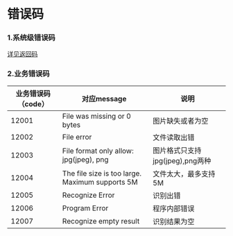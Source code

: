 # 错误码

### 1.系统级错误码 
[详见返回码](https://aidoc.jd.com/user/returncode.html)  
### 2.业务错误码

业务错误码（code）|对应message|说明
------|------|------
12001|File was missing or 0 bytes|图片缺失或者为空
12002|File error|文件读取出错
12003|File format only allow: jpg(jpeg), png|图片格式只支持jpg(jpeg),png两种
12004|The file size is too large. Maximum supports 5M|文件太大，最多支持5M
12005|Recognize Error|识别出错
12006|Program Error|程序内部错误
12007|Recognize empty result|识别结果为空